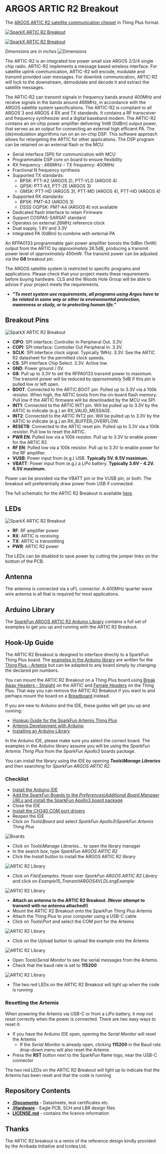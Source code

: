 # ARGOS ARTIC R2 Breakout

The [ARGOS ARTIC R2 satellite communication chipset](https://www.cls-telemetry.com/argos-solutions/argos-products/modems/artic-chipset/#1534863095666-398318f3-c367) in Thing Plus format.

[![SparkX ARTIC R2 Breakout](./img/17236-Artic_R2_Breakout-01.jpg)](https://www.sparkfun.com/products/17236)

[![SparkX ARTIC R2 Breakout](./img/17236-Artic_R2_Breakout-02.jpg)](https://www.sparkfun.com/products/17236)

_Dimensions are in inches_  ![Dimensions](./img/Dimensions.png)

The ARTIC-R2 is an integrated low power small size ARGOS 2/3/4 single chip radio. ARTIC-R2 implements a message based wireless interface. For satellite uplink communication, ARTIC-R2 will encode, modulate and transmit provided user messages. For downlink communication, ARTIC-R2 will lock to the downstream, demodulate and decode it and extract the satellite messages.

The ARTIC-R2 can transmit signals in frequency bands around 400MHz and receive signals in the bands around 466MHz, in accordance with the ARGOS satellite system specifications. The ARTIC-R2 is compliant to all ARGOS 3 and ARGOS 4 RX and TX standards. It contains a RF transceiver and frequency synthesizer and a digital baseband modem. The ARTIC-R2 contains an on-chip power amplifier delivering 1mW [0dBm] output power, that serves as an output for connecting an external high efficient PA. The (de)modulation algorithms run on an on-chip DSP. This software approach allows for retargeting the ARTIC for other applications. The DSP program can be retained on an external flash or the MCU.

- Serial interface (SPI) for communication with MCU
- Programmable DSP core on board to ensure flexibility
- RX frequency : 466MHz – TX frequency: 400MHz
- Fractional N frequency synthesis
- Supported TX standards:
  - BPSK: PTT-A2 (ARGOS 2), PTT-VLD (ARGOS 4)
  - QPSK: PTT-A3, PTT-ZE (ARGOS 3)
  - GMSK: PTT-HD (ARGOS 3), PTT-MD (ARGOS 4), PTT-HD (ARGOS 4)
- Supported RX standards:
  - BPSK: PMT-A3 (ARGOS 3)
  - DSSS OQPSK: PMT-A4 (ARGOS 4) not available
- Dedicated flash Interface to retain Firmware
- Support COSPAS-SARSAT standard
- Operates on external 26MHz reference clock
- Dual supply, 1.8V and 3.3V
- Integrated PA (0dBm) to combine with external PA

An RFPA0133 programmable gain power amplifier boosts the 0dBm (1mW) output from the ARTIC by _approximately_ 26.5dB, producing a transmit power level of _approximately_ 450mW. The transmit power can be adjusted via the **G8** breakout pin.

The ARGOS satellite system is restricted to specific programs and applications. Please check that your project meets these requirements before buying hardware. CLS and the Woods Hole Group will be able to advise if your project meets the requirements.
- _**"To meet system use requirements, all programs using Argos have to be related in some way or other to environmental protection, awareness or study, or to protecting human life."**_

## Breakout Pins

![SparkX ARTIC R2 Breakout](./img/17236-Artic_R2_Breakout-03.jpg)

- **CIPO**: SPI interface: Controller In Peripheral Out. 3.3V.
- **COPI**: SPI interface: Controller Out Peripheral In. 3.3V.
- **SCLK**: SPI interface clock signal. Typically 1MHz. 3.3V. See the ARTIC R2 datasheet for the permitted clock speeds.
- **CS**: SPI interface Chip Select. 3.3V. Active low.
- **GND**: Power ground / 0V.
- **G8**: Pull up to 3.3V to set the RFPA0133 transmit power to maximum. The transmit power will be reduced by _approximately_ 5dB if this pin is pulled low or left open.
- **BOOT**: Connected to the ARTIC BOOT pin. Pulled up to 3.3V via a 100k resistor. When high, the ARTIC boots from the on-board flash memory. Pull low if the ARTIC firmware will be downloaded by the MCU via SPI.
- **INT1**: Connected to the ARTIC INT1 pin. Will be pulled up to 3.3V by the ARTIC to indicate (e.g.) an RX_VALID_MESSAGE.
- **INT2**: Connected to the ARTIC INT2 pin. Will be pulled up to 3.3V by the ARTIC to indicate (e.g.) an RX_BUFFER_OVERFLOW.
- **RESETB**: Connected to the ARTIC reset pin. Pulled up to 3.3V via a 100k resistor. Pull low to reset the ARTIC.
- **PWR EN**: Pulled low via a 100k resistor. Pull up to 3.3V to enable power for the ARTIC R2.
- **RF EN**: Pulled low via a 100k resistor. Pull up to 3.3V to enable power for the RF amplifier.
- **VUSB**: Power input from (e.g.) USB. **Typically 5V. 6.5V maximum.**
- **VBATT**: Power input from (e.g.) a LiPo battery. **Typically 3.6V - 4.2V. 6.5V maximum.**

Power can be provided via the VBATT pin or the VUSB pin, or both. The breakout will preferentially draw power from USB if connected.

The full schematic for the ARTIC R2 Breakout is available [here](./Hardware/Schematic.pdf).

## LEDs

![SparkX ARTIC R2 Breakout](./img/17236-Artic_R2_Breakout-04.jpg)

- **RF**: RF amplifier power
- **RX**: ARTIC is receiving
- **TX**: ARTIC is transmitting
- **PWR**: ARTIC R2 power

The LEDs can be disabled to save power by cutting the jumper links on the bottom of the PCB.

## Antenna

The antenna is connected via a uFL connector. A 400MHz quarter wave wire antenna is all that is required for most applications.

## Arduino Library

The [SparkFun ARGOS ARTIC R2 Arduino Library](https://github.com/sparkfun/SparkFun_ARGOS_ARTIC_R2_Arduino_Library) contains a full set of examples
to get you up and running with the ARTIC R2 Breakout.

## Hook-Up Guide

The ARTIC R2 Breakout is designed to interface directly to a SparkFun Thing Plus board. The
[examples in the Arduino library](https://github.com/sparkfun/SparkFun_ARGOS_ARTIC_R2_Arduino_Library/tree/master/examples) are written for the
[Thing Plus - Artemis](https://www.sparkfun.com/products/15574) but can be adapted to any board simply by changing the declared pin numbers.

You can mount the ARTIC R2 Breakout on a Thing Plus board using [Break Away Headers - Straight](https://www.sparkfun.com/products/116) on the ARTIC
and [Female Headers](https://www.sparkfun.com/products/115) on the Thing Plus. That way you can remove the ARTIC R2 Breakout if you want to and perhaps
mount the board on a [Breadboard](https://www.sparkfun.com/products/12002) instead.

If you are new to Arduino and the IDE, these guides will get you up and running:
- [Hookup Guide for the SparkFun Artemis Thing Plus](https://learn.sparkfun.com/tutorials/hookup-guide-for-the-sparkfun-artemis-thing-plus)
- [Artemis Development with Arduino](https://learn.sparkfun.com/tutorials/artemis-development-with-arduino)
- [Installing an Arduino Library](https://learn.sparkfun.com/tutorials/installing-an-arduino-library)

In the Arduino IDE, please make sure you select the correct board. The examples in the Arduino library assume you will be using the _SparkFun Artemis Thing Plus_
from the _SparkFun Apollo3_ boards package.

You can install the library using the IDE by opening _**Tools\Manage Libraries**_ and then searching for _SparkFun ARGOS ARTIC R2_.

### Checklist

- [Install the Arduino IDE](https://learn.sparkfun.com/tutorials/installing-arduino-ide)
- [Add the SparkFun Boards to the _Preferences\Additional Board Manager URLs_ and install the SparkFun Apollo3 board package](https://learn.sparkfun.com/tutorials/artemis-development-with-arduino#arduino-installation)
- Close the IDE
- [Install the CH340 COM port drivers](https://learn.sparkfun.com/tutorials/how-to-install-ch340-drivers)
- Reopen the IDE
- Click on _Tools\Board_ and select _SparkFun Apollo3\SparkFun Artemis Thing Plus_

![Boards](./img/HookUp1.JPG)

- Click on _Tools\Manage Libraries..._ to open the library manager
- In the search box, type _SparkFun ARGOS ARTIC R2_
- Click the _Install_ button to install the ARGOS ARTIC R2 library

![ARTIC R2 Library](./img/HookUp2.JPG)

- Click on _File\Examples_. Hover over _SparkFun ARGOS ARTIC R2 Library_ and click on _Example15_TransmitARGOS4VLDLongExample_

![ARTIC R2 Library](./img/HookUp3.JPG)

- **Attach an antenna to the ARTIC R2 Breakout. (Never attempt to transmit with no antenna attached!)**
- Mount the ARTIC R2 Breakout onto the SparkFun Thing Plus Artemis
- Attach the Thing Plus to your computer using a USB-C cable
- Click on _Tools\Port_ and select the COM port for the Artemis

![ARTIC R2 Library](./img/HookUp4.JPG)

- Click on the Upload button to upload the example onto the Artemis

![ARTIC R2 Library](./img/HookUp5.JPG)

- Open _Tools\Serial Monitor_ to see the serial messages from the Artemis
- Check that the baud rate is set to **115200**

![ARTIC R2 Library](./img/HookUp6.JPG)

- The two red LEDs on the ARTIC R2 Breakout will light up when the code is running

### Resetting the Artemis

When powering the Artemis via USB-C or from a LiPo battery, it _may_ not reset correctly when the power is connected. There are two easy ways to reset it:

- If you have the Arduino IDE open, opening the _Serial Monitor_ will reset the Artemis
  - If the _Serial Monitor_ is already open, clicking **115200** in the Baud rate drop-down menu will also reset the Artemis
- Press the **RST** button next to the SparkFun flame logo, near the USB-C connector

The two red LEDs on the ARTIC R2 Breakout will light up to indicate that the Artemis has been reset and that the code is running

## Repository Contents

- [**/Documents**](./Documents) - Datasheets, test certificates etc.
- [**/Hardware**](./Hardware) - Eagle PCB, SCH and LBR design files
- [**LICENSE.md**](./LICENSE,md) - contains the licence information

## Thanks

The ARTIC R2 breakout is a remix of the reference design kindly provided by the Arribada Initiative and Icoteq Ltd.
